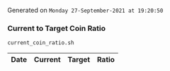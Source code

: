 Generated on `Monday 27-September-2021 at 19:20:50`

### Current to Target Coin Ratio
`current_coin_ratio.sh`

Date|Current|Target|Ratio
---|---|---|---
